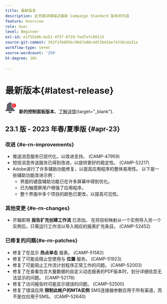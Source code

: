 ```yaml
---
title: 最新版本
description: 此页面详细描述最新 Campaign Standard 版本的内容
feature: Overview
role: User
level: Beginner
exl-id: e1f55a9b-be51-4f57-8719-fed7efc89113
source-git-commit: 362f1f6605bc9667a80cddf2bd1bef4338cda31a
workflow-type: tm+mt
source-wordcount: '259'
ht-degree: 16%

---
```



# 最新版本{#latest-release}

![控制面板](assets/do-not-localize/cp-icon.png) **新的控制面板版本**。[了解详情](https://experienceleague.adobe.com/docs/control-panel/using/release-notes.html?lang=zh-Hans){target="_blank"}.

## 23.1 版 - 2023 年春/夏季版 {#apr-23}

### 改进 {#e-rn-improvements}

* 推送消息服务已现代化，以改进支持。 (CAMP-47959)
* 短信消息传送服务已得到改进，以提供更好的稳定性。 (CAMP-52217)
* Adobe进行了许多辅助功能修复，以提高应用程序的整体易用性。 以下是一些辅助功能改进示例：
   * 界面的键盘辅助功能已在许多屏幕中得到优化。
   * 已为触摸屏用户增强了应用程序。
   * 整个界面中多个项目的颜色已更改，以提高可见性。

### 其他变更 {#e-rn-changes}

* 开箱即用 **报告扩充创建工作流** 已添加。 在将目标映射从一个实例导入另一个实例后，只需运行工作流以导入相应的报表扩充条目。 (CAMP-52452)

### 已修复的问题{#e-rn-patches}

* 修复了在显示 **热点单击** 报表。 (CAMP-51582)
* 修复了可能会阻止您使用与 **位置** 服务。 (CAMP-51923)
* 修复了可能阻止工作流计划程序正常工作的问题。 (CAMP-52003)
* 修复了在查看包含大量数据的自定义动态报表的PDF版本时，划分详细信息无法显示的问题。 (CAMP-52178)
* 修复了访问报告时可能显示错误的问题。 (CAMP-52500)
* 修复了错误应用 **限制此帐户的MTA实例** SMS连接器参数应用于所有渠道，而不是仅应用于SMS。 (CAMP-52640)
